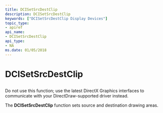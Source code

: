 ```yaml
---
title: DCISetSrcDestClip
description: DCISetSrcDestClip
keywords: ["DCISetSrcDestClip Display Devices"]
topic_type:
- apiref
api_name:
- DCISetSrcDestClip
api_type:
- NA
ms.date: 01/05/2018
---
```


# DCISetSrcDestClip


## <span id="ddk_dcisetsrcdestclip_gg"></span><span id="DDK_DCISETSRCDESTCLIP_GG"></span>


Do not use this function; use the latest DirectX Graphics interfaces to communicate with your DirectDraw-supported driver instead.

The **DCISetSrcDestClip** function sets source and destination drawing areas.

 

 





